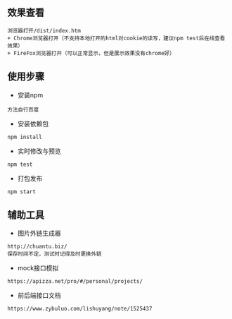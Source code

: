 ## 效果查看
```
浏览器打开/dist/index.htm
+ Chrome浏览器打开（不支持本地打开的html对cookie的读写，建议npm test后在线查看效果）
+ FireFox浏览器打开（可以正常显示，但是展示效果没有chrome好）
```
## 使用步骤

+ 安装npm
```
方法自行百度
```
+ 安装依赖包
```
npm install
```
+ 实时修改与预览
```
npm test
```
+ 打包发布
```
npm start
```
## 辅助工具

+ 图片外链生成器
```
http://chuantu.biz/
保存时间不定，测试时记得及时更换外链
```
+ mock接口模拟
```
https://apizza.net/pro/#/personal/projects/
```
+ 前后端接口文档
```
https://www.zybuluo.com/lishuyang/note/1525437
```
